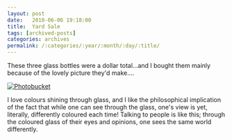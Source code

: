 ```yaml
---
layout: post
date:	2010-06-06 19:18:00
title:  Yard Sale
tags: [archived-posts]
categories: archives
permalink: /:categories/:year/:month/:day/:title/
---
```

These three glass bottles were a dollar total...and I bought them mainly because of the lovely picture they'd make....


<a href="http://s967.photobucket.com/albums/ae160/pedoral/?action=view&current=IMG_5999.jpg" target="_blank"><img src="http://i967.photobucket.com/albums/ae160/pedoral/IMG_5999.jpg" border="0" alt="Photobucket"></a>

I love colours shining through glass, and I like the philosophical implication of the fact that while one can see through the glass, one's view is yet, literally, differently coloured  each time! Talking to people is like this; through the coloured glass of their eyes and opinions, one sees the same world differently.
